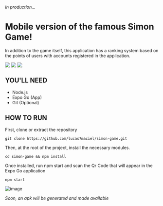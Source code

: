 _In production..._

# Mobile version of the famous Simon Game!
In addition to the game itself, this application has a ranking system based on the points of users with accounts registered in the application.

<div>
    <img align=top src="https://drive.google.com/file/d/1M9NBDoPat3wqqZp3bUFgHZDkRLU64cnY/view?usp=drive_link" />
    <img align=top src="https://drive.google.com/file/d/1J3biuK-uOwHJgUely7aRCGc8w4X28oaC/view?usp=drive_link" />
    <img align=top src="https://drive.google.com/file/d/1wxtRQm5XirLkGvKNOUjEdq7r1DL2HpNh/view?usp=drive_link" />
<div>

## YOU'LL NEED
- Node.js
- Expo Go (App)
- Git (Optional)

## HOW TO RUN
First, clone or extract the repository
```
git clone https://github.com/lucas7maciel/simon-game.git
```

Then, at the root of the project, install the necessary modules.
```
cd simon-game && npm install
```

Once installed, run npm start and scan the Qr Code that will appear in the Expo Go application
```
npm start
```
![image](https://github.com/lucas7maciel/simon-game/assets/80663597/97928c99-eddb-4fdf-9be6-c78d1e94e27e)

_Soon, an apk will be generated and made available_

